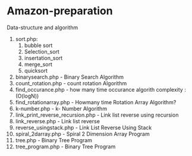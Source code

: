 # Amazon-preparation
Data-structure and algorithm 
1) sort.php:
    1) bubble sort
    2) Selection_sort
    3) insertation_sort
    4) merge_sort
    5) quicksort
2) binarysearch.php	- Binary Search Algorithm
3) count_rotation.php	- count rotation Algorithm
4) find_occurance.php	 - how many time occurance algorith 
    complexity : (O(logN))
5) find_rotationarray.php	- Howmany time Rotation Array Algorithm?
6) k-number.php	- k- Number Algorithm
7) link_print_reverse_recursion.php - Link list reverse using recursion 
8) link_reverse.php	- Link list reverse
9) reverse_usingstack.php	- Link List Reverse Using Stack 
10) spiral_2darray.php	- Spiral 2 Dimension Array Program
11) tree.php	- Binary Tree Program
12) tree_program.php - Binary Tree Program
